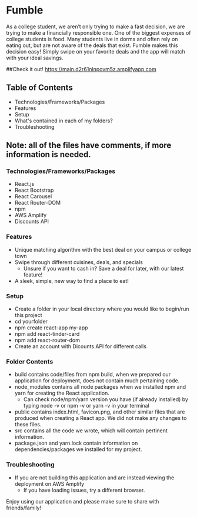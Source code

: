 # Fumble 
As a college student, we aren’t only trying to make a fast decision, we are trying to make a financially responsible one. One of the biggest expenses of college students is food. Many students live in dorms and often rely on eating out, but are not aware of the deals that exist. Fumble makes this decision easy! Simply swipe on your favorite deals and the app will match with your ideal savings.

##Check it out!
https://main.d2r61nlnpovm5z.amplifyapp.com

## Table of Contents
* Technologies/Frameworks/Packages
* Features 
* Setup
* What's contained in each of my folders?
* Troubleshooting

## Note: all of the files have comments, if more information is needed. 

### Technologies/Frameworks/Packages
* React.js
* React Bootstrap
* React Carousel
* React Router-DOM
* npm
* AWS Amplify 
* Discounts API

### Features
* Unique matching algorithm with the best deal on your campus or college town 
* Swipe through different cuisines, deals, and specials 
    * Unsure if you want to cash in? Save a deal for later, with our latest feature!
* A sleek, simple, new way to find a place to eat! 

### Setup
* Create a folder in your local directory where you would like to begin/run this project
* cd yourfolder
* npm create react-app my-app
* npm add react-tinder-card
* npm add react-router-dom
* Create an account with Dicounts API for different calls 

### Folder Contents
* build contains code/files from npm build, when we prepared our application for deployment, does not contain much pertaining code. 
* node_modules contains all node packages when we installed npm and yarn for creating the React application. 
   * Can check node/npm/yarn version you have (if already installed) by typing node -v or npm -v or yarn -v in your terminal
* public contains index.html, favicon.png, and other similar files that are produced when creating a React app. We did not make any changes to these files.
* src contains all the code we wrote, which will contain pertinent information. 
* package.json and yarn.lock contain information on dependencies/packages we installed for my project.

### Troubleshooting
* If you are not building this application and are instead viewing the deployment on AWS Amplify 
    * If you have loading issues, try a different browser.
    
Enjoy using our application and please make sure to share with friends/family!  
